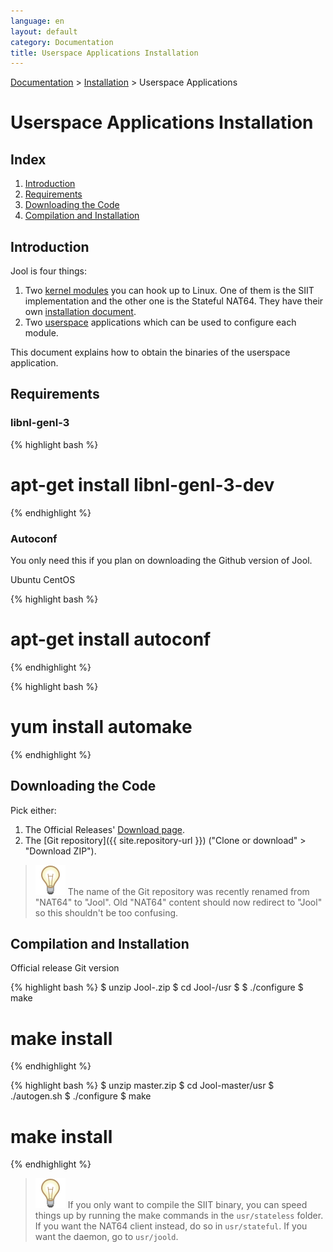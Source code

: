 ```yaml
---
language: en
layout: default
category: Documentation
title: Userspace Applications Installation
---
```


[Documentation](documentation.html) > [Installation](documentation.html#installation) > Userspace Applications

# Userspace Applications Installation

## Index

1. [Introduction](#introduction)
2. [Requirements](#requirements)
3. [Downloading the Code](#downloading-the-code)
3. [Compilation and Installation](#compilation-and-installation)

## Introduction

Jool is four things:

1. Two <a href="https://en.wikipedia.org/wiki/Loadable_kernel_module" target="_blank">kernel modules</a> you can hook up to Linux. One of them is the SIIT implementation and the other one is the Stateful NAT64. They have their own [installation document](install-mod.html).
2. Two <a href="https://en.wikipedia.org/wiki/User_space" target="_blank">userspace</a> applications which can be used to configure each module.

This document explains how to obtain the binaries of the userspace application.

## Requirements

### libnl-genl-3

{% highlight bash %}
# apt-get install libnl-genl-3-dev
{% endhighlight %}

### Autoconf

You only need this if you plan on downloading the Github version of Jool.

<div class="distro-menu">
	<span class="distro-selector" onclick="showDistro(this);">Ubuntu</span>
	<span class="distro-selector" onclick="showDistro(this);">CentOS</span>
</div>

{% highlight bash %}
# apt-get install autoconf
{% endhighlight %}

{% highlight bash %}
# yum install automake
{% endhighlight %}

## Downloading the Code

Pick either:

1. The Official Releases' [Download page](download.html).
2. The [Git repository]({{ site.repository-url }}) ("Clone or download" > "Download ZIP").

> ![Note!](../images/bulb.svg) The name of the Git repository was recently renamed from "NAT64" to "Jool". Old "NAT64" content should now redirect to "Jool" so this shouldn't be too confusing.

## Compilation and Installation

<div class="distro-menu">
	<span class="distro-selector" onclick="showDistro(this);">Official release</span>
	<span class="distro-selector" onclick="showDistro(this);">Git version</span>
</div>

{% highlight bash %}
$ unzip Jool-<version>.zip
$ cd Jool-<version>/usr
$
$ ./configure
$ make
# make install
{% endhighlight %}

{% highlight bash %}
$ unzip master.zip
$ cd Jool-master/usr
$ ./autogen.sh
$ ./configure
$ make
# make install
{% endhighlight %}

> ![Note!](../images/bulb.svg) If you only want to compile the SIIT binary, you can speed things up by running the make commands in the `usr/stateless` folder. If you want the NAT64 client instead, do so in `usr/stateful`. If you want the daemon, go to `usr/joold`.

